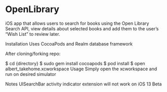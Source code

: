 # OpenLibrary

iOS app that allows users to search for books using the Open Library Search API, view details about selected books and add them to the user’s “Wish List” to review later.

Installation
Uses CocoaPods and Realm database framework

After cloning/forking repo:

$ cd {directory}
$ sudo gem install cocoapods
$ pod install
$ open albert_takehome.xcworkspace
Usage
Simply open the xcworkspace and run on desired simulator

Notes
UISearchBar activity indicator extension will not work on iOS 13 Beta
